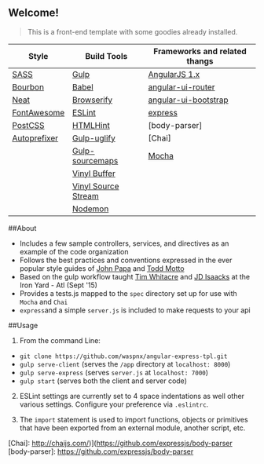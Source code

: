 ## Welcome!

> This is a front-end template with some goodies already installed.


| Style          | Build Tools           | Frameworks and related thangs |
|----------------|-----------------------|-------------------------------|
| [SASS]         | [Gulp]                | [AngularJS 1.x]               |
| [Bourbon]      | [Babel]               | [angular-ui-router]           |
| [Neat]         | [Browserify]          | [angular-ui-bootstrap]        |
| [FontAwesome]  | [ESLint]              | [express]                     |
| [PostCSS]      | [HTMLHint]            | [body-parser]                 |
| [Autoprefixer] | [Gulp-uglify]         | [Chai]                        |
|                | [Gulp-sourcemaps]     | [Mocha]                       |
|                | [Vinyl Buffer]        |                               |
|                | [Vinyl Source Stream] |                               |
|                | [Nodemon]             |                               |


##About
- Includes a few sample controllers, services, and directives as an example of the code organization 
- Follows the best practices and conventions expressed in the ever popular style guides of [John Papa] and [Todd Motto]
- Based on the gulp workflow taught [Tim Whitacre] and [JD Isaacks] at the Iron Yard - Atl (Sept '15)
- Provides a tests.js mapped to the `spec` directory set up for use with `Mocha` and `Chai`
- `express`and a simple `server.js` is included to make requests to your api

##Usage
1. From the command Line:
  * `git clone https://github.com/waspnx/angular-express-tpl.git` 
  * `gulp serve-client` (serves the `/app` directory at `localhost: 8000`)
  * `gulp serve-express` (serves `server.js` at `localhost: 7000`)
  * `gulp start` (serves both the client and server code)

2. ESLint settings are currently set to 4 space indentations as well other various settings. Configure your preference via `.eslintrc`.

3. The `import` statement is used to import functions, objects or primitives that have been exported from an external module, another script, etc. 






[Normalize CSS]: https://necolas.github.io/normalize.css/
[Tim Whitacre]: https://github.com/twhitacre
[JD Isaacks]: https://github.com/jisaacks
[John Papa]: https://github.com/johnpapa/angular-styleguide/blob/master/a1/README.md
[Todd Motto]: https://github.com/toddmotto/angular-styleguide
[AngularJS 1.x]: https://angularjs.org/
[angular-ui-router]: https://github.com/angular-ui/ui-router
[angular-ui-bootstrap]: https://angular-ui.github.io/bootstrap/
[SASS]: http://sass-lang.com/          
[Gulp]: https://gulpjs.com/
[express]: https://expressjs.com/
[PostCSS]: http://sass-lang.com/       
[Babel]: https://babeljs.io                                            
[Bourbon]: http://bourbon.io/          
[Browserify]: http://browserify.org/                                    
[Neat]: http://neat.bourbon.io/        
[ESLint]: http://eslint.org/                                            
[Bootstrap]: http://getbootstrap.com/  
[HTMLHint]: htmlhint.com                                                
[FontAwesome]: http://font-awesome.io/ 
[Gulp-uglify]: https://www.npmjs.com/package/gulp-uglify                
[Autoprefixer]: https://autoprefixer.github.io
[Gulp-sourcemaps]: https://www.npmjs.com/package/gulp-sourcemaps 
[Vinyl Buffer]: https://www.npmjs.com/package/vinyl-buffer              
[Vinyl Source Stream]: https://www.npmjs.com/package/vinyl-source-stream                                    
[Nodemon]: http://nodemon.io/                                     
[Mocha]: https://mochajs.org/                                   
[Chai]: http://chaijs.com/)](https://github.com/expressjs/body-parser         
[body-parser]: https://github.com/expressjs/body-parser         

